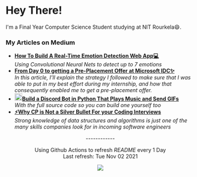 <h1>Hey There!</h1>
<p>
I'm a Final Year Computer Science Student studying at NIT Rourkela😄.</br>
</p>
<h3>My Articles on Medium</h3>
<ul>
  <li><a href="https://levelup.gitconnected.com/how-to-build-a-real-time-emotion-detection-web-app-ce7e3ed7b7de"><b>How To Build A Real-Time Emotion Detection Web App💻</b></a><br/><i>Using Convolutional Neural Nets to detect up to 7 emotions</i></li>
  <li><a href="https://kakarot2000.medium.com/from-day-0-to-getting-a-pre-placement-offer-at-microsoft-idc-58de402ed842"><b>From Day 0 to getting a Pre-Placement Offer at Microsoft IDC✨</b></a><br/><i>In this article, I’ll explain the strategy I followed to make sure that I was able to put in my best effort during my internship, and how that consequently enabled me to get a pre-placement offer.</i></li>
  <li><a href="https://medium.com/pythonland/build-a-discord-bot-in-python-that-plays-music-and-send-gifs-856385e605a1"><b><img src="https://emojipedia-us.s3.dualstack.us-west-1.amazonaws.com/thumbs/240/apple/237/gear_2699.png" width="20" alt="new" />Build a Discord Bot in Python That Plays Music and Send GIFs</b></a><br/><i>With the full source code so you can build one yourself too</i></li>
  <li><a href="https://kakarot2000.medium.com/why-cp-is-not-a-silver-bullet-for-your-coding-interviews-214a051a02d9"><b>⚡Why CP is Not a Silver Bullet For your Coding Interviews</b></a><br/><i>Strong knowledge of data structures and algorithms is just one of the many skills companies look for in incoming software engineers</i></li>
</ul>
<p align="center">------------</p>
<p align="center">Using Github Actions to refresh <i>README</i> every 1 Day</br>Last refresh: Tue Nov 02 2021<br />
<p align="center"><img src="https://github.com/Kakarot-2000/Kakarot-2000/workflows/README%20build/badge.svg" />
